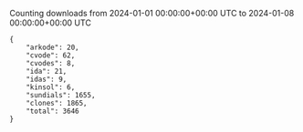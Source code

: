 
Counting downloads from 2024-01-01 00:00:00+00:00 UTC to 2024-01-08 00:00:00+00:00 UTC

```
{
    "arkode": 20,
    "cvode": 62,
    "cvodes": 8,
    "ida": 21,
    "idas": 9,
    "kinsol": 6,
    "sundials": 1655,
    "clones": 1865,
    "total": 3646
}
```
